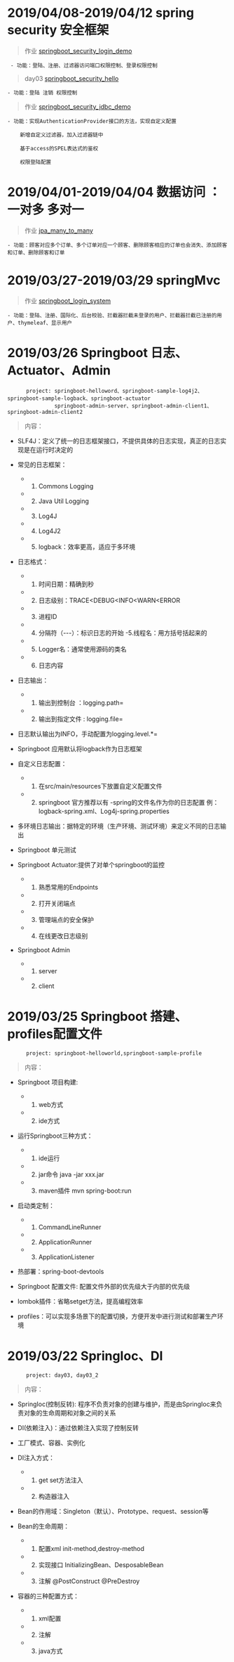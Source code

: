 # 2019/04/08-2019/04/12  spring security 安全框架
 > 作业 [springboot_security_login_demo](https://github.com/TAIJI-zhanghd/homework/tree/master/springboot_security_login_demo)
 
	 - 功能：登陆、注册、过滤器访问端口权限控制、登录权限控制 	
 > day03 [springboot_security_hello](https://github.com/TAIJI-zhanghd/homework/tree/master/springboot_security_hello)
 
 	- 功能：登陆 注销 权限控制
 
 > 作业 [springboot_security_jdbc_demo](https://github.com/TAIJI-zhanghd/homework/tree/master/springboot_security_jdbc_demo)
 
	- 功能：实现AuthenticationProvider接口的方法，实现自定义配置
	 	
		新增自定义过滤器，加入过滤器链中
		 
		基于access的SPEL表达式的鉴权
		 
		权限登陆配置
 
# 2019/04/01-2019/04/04  数据访问 ：一对多 多对一 

 > 作业 [jpa_many_to_many](https://github.com/TAIJI-zhanghd/homework/tree/master/jpa_many_to_many)
 
 	- 功能：顾客对应多个订单、多个订单对应一个顾客、删除顾客相应的订单也会消失、添加顾客和订单、删除顾客和订单
	
# 2019/03/27-2019/03/29  springMvc 

 > 作业 [springboot_login_system](https://github.com/TAIJI-zhanghd/homework/tree/master/springboot_login_system)

 	- 功能：登陆、注册、国际化、后台校验、拦截器拦截未登录的用户、拦截器拦截已注册的用户、thymeleaf、显示用户
	
# 2019/03/26  Springboot 日志、Actuator、Admin

	      project: springboot-helloword、springboot-sample-log4j2、springboot-sample-logback、springboot-actuator
	      	       springboot-admin-server、springboot-admin-client1、springboot-admin-client2
 >内容：
 
   -    SLF4J：定义了统一的日志框架接口，不提供具体的日志实现，真正的日志实现是在运行时决定的
	
   -    常见的日志框架：
   		- 1. Commons Logging 
		- 2. Java Util Logging 
		- 3. Log4J 
		- 4. Log4J2 
		- 5. logback：效率更高，适应于多环境
	    
   -    日志格式：
   	 	- 1. 时间日期：精确到秒 
		- 2. 日志级别：TRACE<DEBUG<INFO<WARN<ERROR 
		- 3. 进程ID 
		- 4. 分隔符（---）：标识日志的开始 -5.线程名：用方括号括起来的 
		- 5. Logger名：通常使用源码的类名 
		- 6. 日志内容

   -    日志输出：
   		- 1. 输出到控制台 ：logging.path=
		- 2. 输出到指定文件 : logging.file=

   -    日志默认输出为INFO，手动配置为logging.level.*=

   -    Springboot 应用默认将logback作为日志框架

   -    自定义日志配置：
   		- 1. 在src/main/resources下放置自定义配置文件 
		- 2. springboot 官方推荐以有 -spring的文件名作为你的日志配置 例：logback-spring.xml、Log4j-spring.properties
  
  -    多环境日志输出：据特定的环境（生产环境、测试环境）来定义不同的日志输出
  
  -    Springboot 单元测试
  
  -    Springboot Actuator:提供了对单个springboot的监控 
  		- 1. 熟悉常用的Endpoints 
		- 2. 打开关闭端点 
		- 3. 管理端点的安全保护 
		- 4. 在线更改日志级别
  		
  -    Springboot Admin 
  		- 1. server 
		- 2. client

# 2019/03/25  Springboot 搭建、profiles配置文件

	      project: springboot-helloworld,springboot-sample-profile
 >内容：
 
   -    Springboot 项目构建:  
   		- 1. web方式  
		- 2. ide方式
		
   -    运行Springboot三种方式： 
   		- 1. ide运行   
		- 2. jar命令 java -jar xxx.jar  
		- 3. maven插件 mvn spring-boot:run

   -    启动类定制： 
   		- 1. CommandLineRunner  
		- 2. ApplicationRunner  
		- 3. ApplicationListener

   -    热部署：spring-boot-devtools

   -    Springboot 配置文件: 配置文件外部的优先级大于内部的优先级

   -    lombok插件：省略setget方法，提高编程效率

   -    profiles：可以实现多场景下的配置切换，方便开发中进行测试和部署生产环境

# 2019/03/22  SpringIoc、DI

	      project: day03, day03_2      
 >内容：
 
   -    SpringIoc(控制反转): 程序不负责对象的创建与维护，而是由SpringIoc来负责对象的生命周期和对象之间的关系
		
   -    DI(依赖注入)：通过依赖注入实现了控制反转

   -    工厂模式、容器、实例化

   -    DI注入方式：
   		- 1. get set方法注入 
		- 2. 构造器注入

   -    Bean的作用域：Singleton（默认）、Prototype、request、session等

   -    Bean的生命周期：
   		- 1. 配置xml  init-method,destroy-method
		- 2. 实现接口  InitializingBean、DesposableBean
		- 3. 注解 @PostConstruct @PreDestroy

   -    容器的三种配置方式：
   		- 1. xml配置  
		- 2. 注解  
		- 3. java方式
